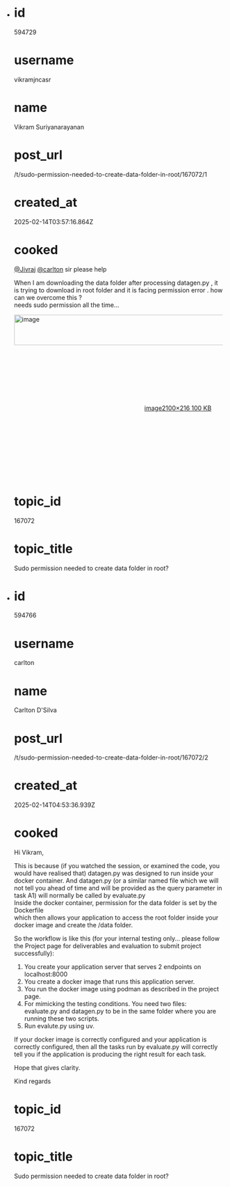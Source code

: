 - # id
  
  594729
  
  # username
  
  vikramjncasr
  
  # name
  
  Vikram Suriyanarayanan
  
  # post_url
  
  /t/sudo-permission-needed-to-create-data-folder-in-root/167072/1
  
  # created_at
  
  2025-02-14T03:57:16.864Z
  
  # cooked
  
  <p><a class="mention" href="/u/jivraj">@Jivraj</a> <a class="mention" href="/u/carlton">@carlton</a> sir please help</p>
  <p>When I am downloading the data folder after processing datagen.py , it is trying to download in root folder and it is facing permission error . how can we overcome this ?<br>
  needs sudo permission all the time…<br>
  <div class="lightbox-wrapper"><a class="lightbox" href="https://europe1.discourse-cdn.com/flex013/uploads/iitm/original/3X/f/5/f51040627e050b955bb243c23f1f660da36b73ae.png" data-download-href="/uploads/short-url/yXVNx8O1oDleUm0YAE5Z6ZAElJk.png?dl=1" title="image" rel="noopener nofollow ugc"><img src="https://europe1.discourse-cdn.com/flex013/uploads/iitm/optimized/3X/f/5/f51040627e050b955bb243c23f1f660da36b73ae_2_690x70.png" alt="image" data-base62-sha1="yXVNx8O1oDleUm0YAE5Z6ZAElJk" width="690" height="70" srcset="https://europe1.discourse-cdn.com/flex013/uploads/iitm/optimized/3X/f/5/f51040627e050b955bb243c23f1f660da36b73ae_2_690x70.png, https://europe1.discourse-cdn.com/flex013/uploads/iitm/optimized/3X/f/5/f51040627e050b955bb243c23f1f660da36b73ae_2_1035x105.png 1.5x, https://europe1.discourse-cdn.com/flex013/uploads/iitm/optimized/3X/f/5/f51040627e050b955bb243c23f1f660da36b73ae_2_1380x140.png 2x" data-dominant-color="1E2227"><div class="meta"><svg class="fa d-icon d-icon-far-image svg-icon" aria-hidden="true"><use href="#far-image"></use></svg><span class="filename">image</span><span class="informations">2100×216 100 KB</span><svg class="fa d-icon d-icon-discourse-expand svg-icon" aria-hidden="true"><use href="#discourse-expand"></use></svg></div></a></div></p>
  
  # topic_id
  
  167072
  
  # topic_title
  
  Sudo permission needed to create data folder in root?
- # id
  
  594766
  
  # username
  
  carlton
  
  # name
  
  Carlton D'Silva
  
  # post_url
  
  /t/sudo-permission-needed-to-create-data-folder-in-root/167072/2
  
  # created_at
  
  2025-02-14T04:53:36.939Z
  
  # cooked
  
  <p>Hi Vikram,</p>
  <p>This is because (if you watched the session, or examined the code, you would have realised that) datagen.py was designed to run inside your docker container. And datagen.py (or a similar named file which we will not tell you ahead of time and will be provided as the query parameter in task A1) will normally be called by evaluate.py<br>
  Inside the docker container, permission for the data folder is set by the Dockerfile<br>
  which then allows your application to access the root folder inside your docker image and create the /data folder.</p>
  <p>So the workflow is like this (for your internal testing only… please follow the Project page for deliverables and evaluation to submit project successfully):</p>
  <ol>
  <li>You create your application server that serves 2 endpoints on localhost:8000</li>
  <li>You create a docker image that runs this application server.</li>
  <li>You run the docker image using podman as described in the project page.</li>
  <li>For mimicking the testing conditions. You need two files:<br>
  evaluate.py and datagen.py to be in the same folder where you are running these two scripts.</li>
  <li>Run evalute.py using uv.</li>
  </ol>
  <p>If your docker image is correctly configured and your application is correctly configured, then all the tasks run by evaluate.py will correctly tell you if the application is producing the right result for each task.</p>
  <p>Hope that gives clarity.</p>
  <p>Kind regards</p>
  
  # topic_id
  
  167072
  
  # topic_title
  
  Sudo permission needed to create data folder in root?
